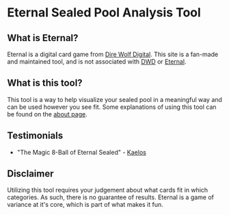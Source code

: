 # Eternal Sealed Pool Analysis Tool

## What is Eternal?

Eternal is a digital card game from [Dire Wolf Digital](https://www.direwolfdigital.com/). This site is a fan-made and maintained tool, and is not associated with [DWD](https://www.direwolfdigital.com/) or [Eternal](https://www.direwolfdigital.com/eternal/).

## What is this tool?

This tool is a way to help visualize your sealed pool in a meaningful way and can be used however you see fit. Some explanations of using this tool can be found on the [about page](https://eternalsealed.surge.sh/about.html).

## Testimonials

-   "The Magic 8-Ball of Eternal Sealed" - [Kaelos](https://www.twitch.tv/kaelosthereckoning)

## Disclaimer

Utilizing this tool requires your judgement about what cards fit in which categories. As such, there is no guarantee of results. Eternal is a game of variance at it's core, which is part of what makes it fun.
